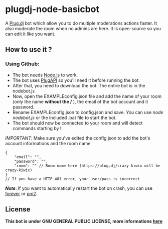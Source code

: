 plugdj-node-basicbot
==============

A [Plug.dj](https://plug.dj/) bot which allow you to do multiple moderations actions faster. It also moderate the room when no admins are here. It is open-source so you can edit it like you want.

## How to use it ?

### Using Github:
* The bot needs [Node.js](http://nodejs.org/) to work.
* The bot uses [PlugAPI](https://github.com/plugCubed/plugAPI) so you'll need it before running the bot.
* After that, you need to download the bot. The entire bot is in the nodebot.js
* Now, open the EXAMPLEconfig.json file and add the name of your room (only the name __without the /__ ), the email of the bot account and it password.
* Rename EXAMPLEconfig.json to config.json and save. You can use *node nodebot.js* or the included .bat file to start the bot.
* The bot should now be connected to your room and will detect commands starting by __!__

_IMPORTANT_: Make sure you've edited the config.json to add the bot's account informations and the room name
```
{
    "email": "",
    "password": "",
    "room": "" // Room name here (https://plug.dj/crazy-kiwix will be crazy-kiwix)
}
// If you have a HTTP 401 error, your user/pass is incorrect
```

___Note___: If you want to automatically restart the bot on crash, you can use [forever](https://github.com/indexzero/forever) or [pm2](https://github.com/Unitech/pm2).


## License
__This bot is under GNU GENERAL PUBLIC LICENSE, more informations [here](https://github.com/Moutard3/plugdj-nodebot/blob/master/LICENSE)__
